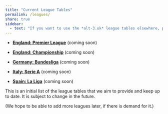 ```yaml
---
title: "Current League Tables"
permalink: /leagues/
share: true
sidebar:
  - text: "If you want to use the *alt-3.uk* league tables elsewhere, please be sure to read the [License and Disclaimer](/about/license) page first."
---
```


- [**England: Premier League**](england-premier-league) (coming soon)

- [**England: Championship**](england-championship) (coming soon)
  
- [**Germany: Bundesliga**](germany-bundesliga) (coming soon)
  
- [**Italy: Serie A**](italy-serie-a) (coming soon)
    
- [**Spain: La Liga**](spain-liga) (coming soon)

This is an initial list of the league tables that we aim to provide and keep up to date. 
It is subject to change in the future. 

(We hope to be able to add more leagues later, if there is demand for it.)


